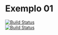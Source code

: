 # Exemplo 01  


[![Build Status](https://travis-ci.org/rovanni/Exemplo01.svg)](https://travis-ci.org/rovanni/Exemplo01)  
[![Build Status](https://sonarcloud.io/api/project_badges/quality_gate?project=br.edu.utfp.exemplo01%3ATDD-ex1)](https://sonarcloud.io/api/project_badges/quality_gate?project=br.edu.utfp.exemplo01%3ATDD-ex1)  



